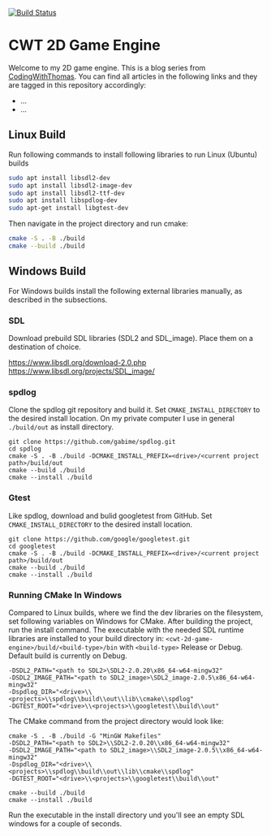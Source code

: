 
[![Build Status](https://dev.azure.com/thomassedlmair/cwt-2d-game-engine/_apis/build/status/ThoSe1990.cwt_game_engine?branchName=main)](https://dev.azure.com/thomassedlmair/cwt-2d-game-engine/_build/latest?definitionId=10&branchName=main)
# CWT 2D Game Engine

Welcome to my 2D game engine. This is a blog series from [CodingWithThomas](https://www.codingwiththomas.com/). You can find all articles in the following links and they are tagged in this repository accordingly:

- ... 
- ...

## Linux Build

Run following commands to install following libraries to run Linux (Ubuntu) builds
````bash
sudo apt install libsdl2-dev
sudo apt install libsdl2-image-dev
sudo apt install libsdl2-ttf-dev
sudo apt install libspdlog-dev
sudo apt-get install libgtest-dev
````
Then navigate in the project directory and run cmake:
````bash
cmake -S . -B ./build
cmake --build ./build
````


## Windows Build
For Windows builds install the following external libraries manually, as described in the subsections.  

### SDL 
Download prebuild SDL libraries (SDL2 and SDL_image). Place them on a destination of choice.

https://www.libsdl.org/download-2.0.php  
https://www.libsdl.org/projects/SDL_image/

### spdlog 

Clone the spdlog git repository and build it. Set `CMAKE_INSTALL_DIRECTORY` to the desired install location. On my private computer I use in general `./build/out` as install directory.
````
git clone https://github.com/gabime/spdlog.git
cd spdlog 
cmake -S . -B ./build -DCMAKE_INSTALL_PREFIX=<drive>/<current project path>/build/out
cmake --build ./build
cmake --install ./build
````
  
### Gtest

Like spdlog, download and bulid googletest from GitHub. Set `CMAKE_INSTALL_DIRECTORY` to the desired install location.
 ```` 
git clone https://github.com/google/googletest.git
cd googletest
cmake -S . -B ./build -DCMAKE_INSTALL_PREFIX=<drive>/<current project path>/build/out
cmake --build ./build
cmake --install ./build
````

### Running CMake In Windows
Compared to Linux builds, where we find the dev libraries on the filesystem, set following variables on Windows for CMake. After building the project, run the install command. The executable with the needed SDL runtime libraries are installed to your build directory in: `<cwt-2d-game-engine>/build/<build-type>/bin` with `<build-type>` Release or Debug. Default build is currently on Debug.
````
-DSDL2_PATH="<path to SDL2>\SDL2-2.0.20\x86_64-w64-mingw32"
-DSDL2_IMAGE_PATH="<path to SDL2_image>\SDL2_image-2.0.5\x86_64-w64-mingw32"
-Dspdlog_DIR="<drive>\\<projects>\\spdlog\\build\\out\\lib\\cmake\\spdlog"
-DGTEST_ROOT="<drive>\\<projects>\\googletest\\build\\out"
````
The CMake command from the project directory would look like:
````
cmake -S . -B ./build -G "MinGW Makefiles" 
-DSDL2_PATH="<path to SDL2>\\SDL2-2.0.20\\x86_64-w64-mingw32"
-DSDL2_IMAGE_PATH="<path to SDL2_image>\\SDL2_image-2.0.5\\x86_64-w64-mingw32"
-Dspdlog_DIR="<drive>\\<projects>\\spdlog\\build\\out\\lib\\cmake\\spdlog"
-DGTEST_ROOT="<drive>\\<projects>\\googletest\\build\\out"

cmake --build ./build
cmake --install ./build
````

Run the executable in the install directory und you'll see an empty SDL windows for a couple of seconds. 

